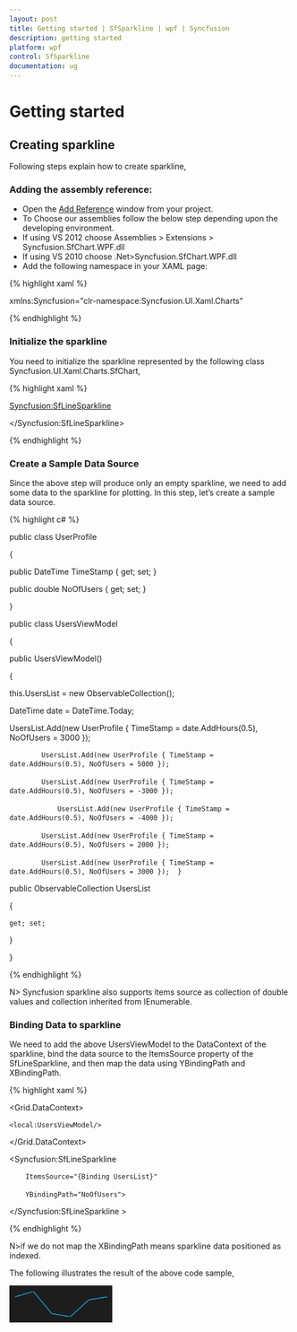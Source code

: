 ```yaml
---
layout: post
title: Getting started | SfSparkline | wpf | Syncfusion
description: getting started
platform: wpf
control: SfSparkline
documentation: ug
---
```


# Getting started

## Creating sparkline

Following steps explain how to create sparkline,

### Adding the assembly reference:

* Open the [Add Reference](http://msdn.microsoft.com/en-us/library/wkze6zky(v=vs.80).aspx) window from your project.
* To Choose our assemblies follow the below step depending upon the developing environment. 
* If using VS 2012 choose Assemblies > Extensions > Syncfusion.SfChart.WPF.dll 
* If using VS 2010 choose .Net>Syncfusion.SfChart.WPF.dll
* Add the following namespace in your XAML page:


{% highlight xaml %}

xmlns:Syncfusion="clr-namespace:Syncfusion.UI.Xaml.Charts"

{% endhighlight  %}

### Initialize the sparkline

You need to initialize the sparkline represented by the following class Syncfusion.UI.Xaml.Charts.SfChart,

{% highlight xaml %}

<Syncfusion:SfLineSparkline>

</Syncfusion:SfLineSparkline>

{% endhighlight  %}

### Create a Sample Data Source

Since the above step will produce only an empty sparkline, we need to add some data to the sparkline for plotting. In this step, let’s create a sample data source.

{% highlight c# %}

public class UserProfile

 {

   public DateTime TimeStamp { get; set; }

   public double NoOfUsers { get; set; }

 } 

public class UsersViewModel

 {

 public UsersViewModel()

  {

   this.UsersList = new ObservableCollection<UserProfile>();

   DateTime date = DateTime.Today;

   UsersList.Add(new UserProfile { TimeStamp = date.AddHours(0.5), NoOfUsers = 3000 });

            UsersList.Add(new UserProfile { TimeStamp = date.AddHours(0.5), NoOfUsers = 5000 });

            UsersList.Add(new UserProfile { TimeStamp = date.AddHours(0.5), NoOfUsers = -3000 });

                UsersList.Add(new UserProfile { TimeStamp = date.AddHours(0.5), NoOfUsers = -4000 });

            UsersList.Add(new UserProfile { TimeStamp = date.AddHours(0.5), NoOfUsers = 2000 });

            UsersList.Add(new UserProfile { TimeStamp = date.AddHours(0.5), NoOfUsers = 3000 });  }

 public ObservableCollection<UserProfile> UsersList

  {

    get; set;

  }

 }

{% endhighlight  %}

N> Syncfusion sparkline also supports items source as collection of double values and collection inherited from IEnumerable.


### Binding Data to sparkline

We need to add the above UsersViewModel to the DataContext of the sparkline, bind the data source to the ItemsSource property of the SfLineSparkline, and then map the data using YBindingPath and XBindingPath.

{% highlight xaml %}

<Grid.DataContext>

	<local:UsersViewModel/>

</Grid.DataContext>

<Syncfusion:SfLineSparkline 

		ItemsSource="{Binding UsersList}" 

		YBindingPath="NoOfUsers">

</Syncfusion:SfLineSparkline >

{% endhighlight  %}

N>if we do not map the XBindingPath means sparkline data positioned as indexed.

The following illustrates the result of the above code sample,

![](Getting-started_images/Getting-started_img1.png)